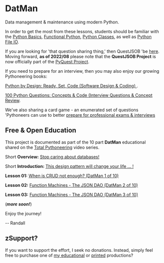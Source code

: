 # DatMan
Data management & maintenance using modern Python.

In order to get the most from these lessons, students should be familiar with the [Python Basics](https://www.udemy.com/course/python-1000/), [Functional Python](https://www.udemy.com/course/python-1100b/?referralCode=8E70E46FA9579E5F3635), [Python Classes](https://www.udemy.com/course/python-2000-beyond-the-basics/?referralCode=9620CB60C96D96CA346E), as well as [Python File IO](https://www.udemy.com/course/python-3000-tactical-file-io/?referralCode=43142CC8F1DB1582B899o).

If you are looking for 'that question sharing thing,' then QuestJSOB 'be [here](https://github.com/Python3-Training/DatMan/tree/master/QuestJSOB). Moving forward, **as of 2022/08** please note that the **QuestJSOB Project** is now officially part of the [PyQuest Project](https://github.com/Python3-Training/PyQuest/).

If you need to prepare for an interview, then you may also enjoy our growing Pythoneering books:

[Python by Design: Ready, Set, Code (Software Design & Coding) ](https://a.co/d/a3ekIpr).

[100 Python Questions: Concepts & Code (Interview Questions & Concept Review](https://a.co/d/dpNcaXg).

We've also sharing a card game - an enumerated set of questions 'Pythoneers can use to better [prepare for professional exams & interviews](https://a.co/d/7NwyKQ8)

## Free & Open Education

This project is documented as part of the 10 part **DatMan** educational shared on the [Total Pythoneering](https://www.youtube.com/@TotalPythoneering) video series.

Short **Overview:** [Stop caring about databases!](https://youtube.com/shorts/Jzt_jFKQ-qQ)

Short **Introduction:** [This design pattern will change your life ... !](https://youtube.com/shorts/urRnkGywVEE)


**Lesson 01:** [When is CRUD not enough? (DatMan 1 of 10)](https://youtu.be/0YSIB16eTcc)

**Lesson 02:** [Function Machines - The JSON DAO (DatMan 2 of 10)](https://youtu.be/ZXcPPkn3JIc?si=4fJSzgRtT5gGlKQv)

**Lesson 03:** [Function Machines - The JSON DAO (DatMan 3 of 10)](https://youtu.be/xQ9Ra3z9GBE)

(***more soon!***)



Enjoy the journey!

-- Randall

## zSupport?
If you want to support the effort, I seek no donations. Instead, simply feel free to purchase one of [my educational](https://www.udemy.com/user/randallnagy2/) or [printed](https://www.amazon.com/Randall-Nagy/e/B08ZJLH1VN?ref=sr_ntt_srch_lnk_1&qid=1660050704&sr=8-1) productions?
